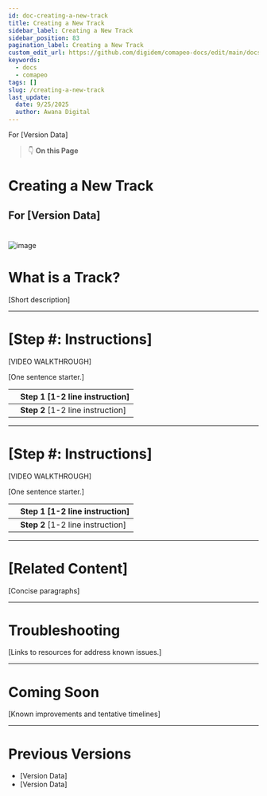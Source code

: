 ```yaml
---
id: doc-creating-a-new-track
title: Creating a New Track
sidebar_label: Creating a New Track
sidebar_position: 83
pagination_label: Creating a New Track
custom_edit_url: https://github.com/digidem/comapeo-docs/edit/main/docs/troubleshooting/creating-a-new-track.md
keywords:
  - docs
  - comapeo
tags: []
slug: /creating-a-new-track
last_update:
  date: 9/25/2025
  author: Awana Digital
---
```


For [Version Data]


> 👇 **On this Page**


# Creating a New Track


## For [Version Data]


# 


![image](/images/creatinganewtrack_0.png)


# What is a Track?


[Short description]


---


# [Step #: Instructions]


[VIDEO WALKTHROUGH]


[One sentence starter.]


|   | Step 1 [1-2 line instruction]     |
| - | --------------------------------- |
|   | **Step 2** [1-2 line instruction] |


---


# [Step #: Instructions]


[VIDEO WALKTHROUGH]


[One sentence starter.]


|   | Step 1 [1-2 line instruction]     |
| - | --------------------------------- |
|   | **Step 2** [1-2 line instruction] |


---


# [Related Content]


[Concise paragraphs]


---


# Troubleshooting


[Links to resources for address known issues.]


---


# Coming Soon


[Known improvements and tentative timelines]


---


# Previous Versions

- [Version Data]
- [Version Data]
